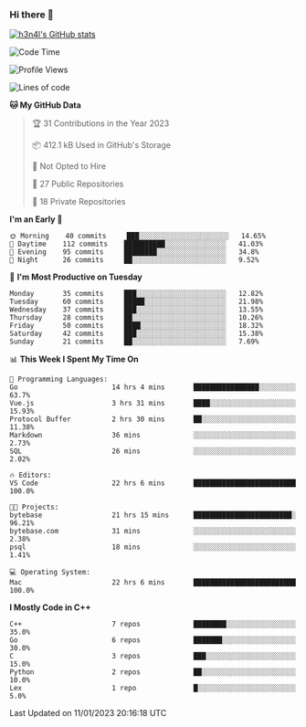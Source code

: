 ### Hi there 👋

[![h3n4l's GitHub stats](https://github-readme-stats.vercel.app/api?username=h3n4l&count_private=true&show_icons=true&theme=radical)](https://github.com/h3n4l/github-readme-stats)

<!--START_SECTION:waka-->
![Code Time](http://img.shields.io/badge/Code%20Time-880%20hrs%2020%20mins-blue)

![Profile Views](http://img.shields.io/badge/Profile%20Views-0-blue)

![Lines of code](https://img.shields.io/badge/From%20Hello%20World%20I%27ve%20Written-44%20Thousand%20lines%20of%20code-blue)

**🐱 My GitHub Data** 

> 🏆 31 Contributions in the Year 2023
 > 
> 📦 412.1 kB Used in GitHub's Storage 
 > 
> 🚫 Not Opted to Hire
 > 
> 📜 27 Public Repositories 
 > 
> 🔑 18 Private Repositories  
 > 
**I'm an Early 🐤** 

```text
🌞 Morning    40 commits     ███░░░░░░░░░░░░░░░░░░░░░░   14.65% 
🌆 Daytime    112 commits    ██████████░░░░░░░░░░░░░░░   41.03% 
🌃 Evening    95 commits     ████████░░░░░░░░░░░░░░░░░   34.8% 
🌙 Night      26 commits     ██░░░░░░░░░░░░░░░░░░░░░░░   9.52%

```
📅 **I'm Most Productive on Tuesday** 

```text
Monday       35 commits     ███░░░░░░░░░░░░░░░░░░░░░░   12.82% 
Tuesday      60 commits     █████░░░░░░░░░░░░░░░░░░░░   21.98% 
Wednesday    37 commits     ███░░░░░░░░░░░░░░░░░░░░░░   13.55% 
Thursday     28 commits     ██░░░░░░░░░░░░░░░░░░░░░░░   10.26% 
Friday       50 commits     ████░░░░░░░░░░░░░░░░░░░░░   18.32% 
Saturday     42 commits     ███░░░░░░░░░░░░░░░░░░░░░░   15.38% 
Sunday       21 commits     ██░░░░░░░░░░░░░░░░░░░░░░░   7.69%

```


📊 **This Week I Spent My Time On** 

```text
💬 Programming Languages: 
Go                       14 hrs 4 mins       ████████████████░░░░░░░░░   63.7% 
Vue.js                   3 hrs 31 mins       ████░░░░░░░░░░░░░░░░░░░░░   15.93% 
Protocol Buffer          2 hrs 30 mins       ██░░░░░░░░░░░░░░░░░░░░░░░   11.38% 
Markdown                 36 mins             ░░░░░░░░░░░░░░░░░░░░░░░░░   2.73% 
SQL                      26 mins             ░░░░░░░░░░░░░░░░░░░░░░░░░   2.02%

🔥 Editors: 
VS Code                  22 hrs 6 mins       █████████████████████████   100.0%

🐱‍💻 Projects: 
bytebase                 21 hrs 15 mins      ████████████████████████░   96.21% 
bytebase.com             31 mins             ░░░░░░░░░░░░░░░░░░░░░░░░░   2.38% 
psql                     18 mins             ░░░░░░░░░░░░░░░░░░░░░░░░░   1.41%

💻 Operating System: 
Mac                      22 hrs 6 mins       █████████████████████████   100.0%

```

**I Mostly Code in C++** 

```text
C++                      7 repos             ████████░░░░░░░░░░░░░░░░░   35.0% 
Go                       6 repos             ███████░░░░░░░░░░░░░░░░░░   30.0% 
C                        3 repos             ███░░░░░░░░░░░░░░░░░░░░░░   15.0% 
Python                   2 repos             ██░░░░░░░░░░░░░░░░░░░░░░░   10.0% 
Lex                      1 repo              █░░░░░░░░░░░░░░░░░░░░░░░░   5.0%

```



 Last Updated on 11/01/2023 20:16:18 UTC
<!--END_SECTION:waka-->

